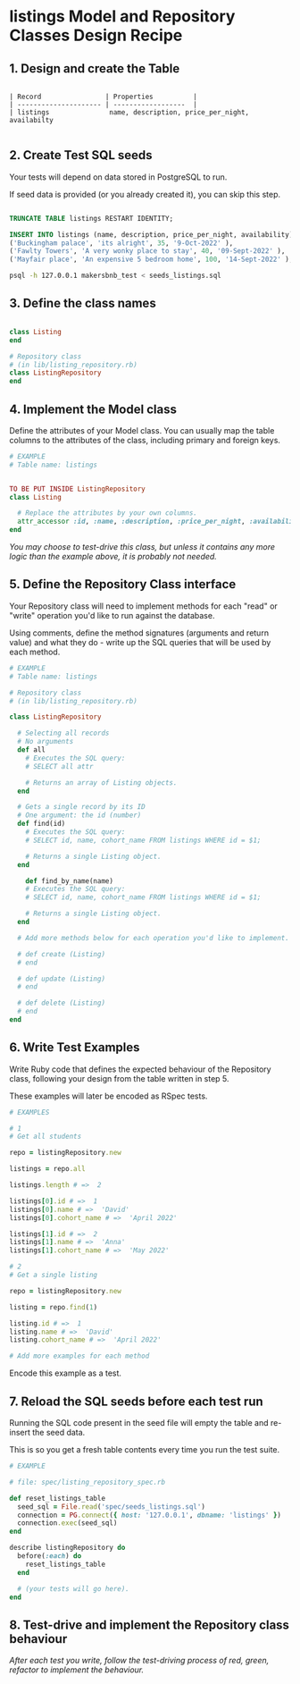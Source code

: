 # listings Model and Repository Classes Design Recipe

## 1. Design and create the Table

```

| Record                | Properties          |
| --------------------- | ------------------  |
| listings               name, description, price_per_night, availabilty


```

## 2. Create Test SQL seeds

Your tests will depend on data stored in PostgreSQL to run.

If seed data is provided (or you already created it), you can skip this step.

```sql

TRUNCATE TABLE listings RESTART IDENTITY; 

INSERT INTO listings (name, description, price_per_night, availability)VALUES
('Buckingham palace', 'its alright', 35, '9-Oct-2022' ),
('Fawlty Towers', 'A very wonky place to stay', 40, '09-Sept-2022' ),
('Mayfair place', 'An expensive 5 bedroom home', 100, '14-Sept-2022' );


```

```bash
psql -h 127.0.0.1 makersbnb_test < seeds_listings.sql
```

## 3. Define the class names
```ruby

class Listing
end

# Repository class
# (in lib/listing_repository.rb)
class ListingRepository
end
```

## 4. Implement the Model class

Define the attributes of your Model class. You can usually map the table columns to the attributes of the class, including primary and foreign keys.

```ruby
# EXAMPLE
# Table name: listings


TO BE PUT INSIDE ListingRepository
class Listing

  # Replace the attributes by your own columns.
  attr_accessor :id, :name, :description, :price_per_night, :availability
end

```

*You may choose to test-drive this class, but unless it contains any more logic than the example above, it is probably not needed.*

## 5. Define the Repository Class interface

Your Repository class will need to implement methods for each "read" or "write" operation you'd like to run against the database.

Using comments, define the method signatures (arguments and return value) and what they do - write up the SQL queries that will be used by each method.

```ruby
# EXAMPLE
# Table name: listings

# Repository class
# (in lib/listing_repository.rb)

class ListingRepository

  # Selecting all records
  # No arguments
  def all
    # Executes the SQL query:
    # SELECT all attr

    # Returns an array of Listing objects.
  end

  # Gets a single record by its ID
  # One argument: the id (number)
  def find(id)
    # Executes the SQL query:
    # SELECT id, name, cohort_name FROM listings WHERE id = $1;

    # Returns a single Listing object.
  end

    def find_by_name(name)
    # Executes the SQL query:
    # SELECT id, name, cohort_name FROM listings WHERE id = $1;

    # Returns a single Listing object.
  end

  # Add more methods below for each operation you'd like to implement.

  # def create (Listing)
  # end

  # def update (Listing)
  # end

  # def delete (Listing)
  # end
end
```

## 6. Write Test Examples

Write Ruby code that defines the expected behaviour of the Repository class, following your design from the table written in step 5.

These examples will later be encoded as RSpec tests.

```ruby
# EXAMPLES

# 1
# Get all students

repo = listingRepository.new

listings = repo.all

listings.length # =>  2

listings[0].id # =>  1
listings[0].name # =>  'David'
listings[0].cohort_name # =>  'April 2022'

listings[1].id # =>  2
listings[1].name # =>  'Anna'
listings[1].cohort_name # =>  'May 2022'

# 2
# Get a single listing

repo = listingRepository.new

listing = repo.find(1)

listing.id # =>  1
listing.name # =>  'David'
listing.cohort_name # =>  'April 2022'

# Add more examples for each method
```

Encode this example as a test.

## 7. Reload the SQL seeds before each test run

Running the SQL code present in the seed file will empty the table and re-insert the seed data.

This is so you get a fresh table contents every time you run the test suite.

```ruby
# EXAMPLE

# file: spec/listing_repository_spec.rb

def reset_listings_table
  seed_sql = File.read('spec/seeds_listings.sql')
  connection = PG.connect({ host: '127.0.0.1', dbname: 'listings' })
  connection.exec(seed_sql)
end

describe listingRepository do
  before(:each) do 
    reset_listings_table
  end

  # (your tests will go here).
end
```

## 8. Test-drive and implement the Repository class behaviour

_After each test you write, follow the test-driving process of red, green, refactor to implement the behaviour._